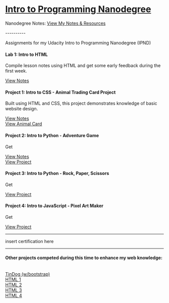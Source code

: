 <h1><a href="https://www.udacity.com/course/intro-to-programming-nanodegree--nd000">Intro to Programming Nanodegree</a></h1>

Nanodegree Notes:
<a href="https://www.udacity.com/course/intro-to-programming-nanodegree--nd000">View My Notes &amp; Resources</a>

<p>----------</p>

<p>Assignments for my Udacity Intro to Programming Nanodegree (IPND)</p>

<h4>Lab 1: Intro to HTML</h4>
<p>Compile lesson notes using HTML and get some early feedback during the first week.</p>
<a href="https://htmlpreview.github.io/?https://github.com/fswylie01/udacity-ipnd/blob/master/Lab_1/html_notes.html" target="_blank">View Notes</a>

<h4>Project 1: Intro to CSS - Animal Trading Card Project</h4>
<p>Built using HTML and CSS, this project demonstrates knowledge of basic website design.<p>
<a href="https://htmlpreview.github.io/?">View Notes</a></br>
<a href="https://htmlpreview.github.io/?https://github.com/fswylie01/udacity-ipnd/blob/master/Project_1/Animal_Card_Project/card.html">
View Animal Card</a> 

<h4>Project 2: Intro to Python - Adventure Game</h4>
<p>Get<p>
<a href="#">View Notes</a></br>
<a href="#">View Project</a> 

<h4>Project 3: Intro to Python - Rock, Paper, Scissors</h4>
<p>Get<p>
<a href="https://www.udacity.com/course/intro-to-programming-nanodegree--nd000">View Project</a> 

<h4>Project 4: Intro to JavaScript - Pixel Art Maker</h4>
<p>Get<p>
<a href="https://www.udacity.com/course/intro-to-programming-nanodegree--nd000">View Project</a>
  
<hr>
insert certification here
<hr>

<h4>Other projects competed during this time to enhance my web knowledge:</h4><br>
<a href="https://www.udacity.com/course/intro-to-programming-nanodegree--nd000">TinDog (w/bootstrap)</a></br>
<a href="https://www.udacity.com/course/intro-to-programming-nanodegree--nd000">HTML 1</a></br>
<a href="https://www.udacity.com/course/intro-to-programming-nanodegree--nd000">HTML 2</a></br>
<a href="https://www.udacity.com/course/intro-to-programming-nanodegree--nd000">HTML 3</a></br>
<a href="https://www.udacity.com/course/intro-to-programming-nanodegree--nd000">HTML 4</a></br>
